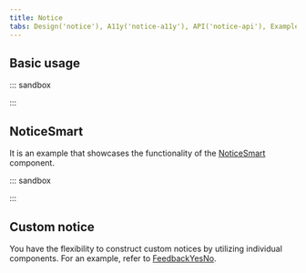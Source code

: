 ```yaml
---
title: Notice
tabs: Design('notice'), A11y('notice-a11y'), API('notice-api'), Example('notice-code'), Changelog('notice-changelog')
---
```


## Basic usage

::: sandbox

<script lang="tsx" src="examples/basic_usage.tsx"></script>

:::

## NoticeSmart

It is an example that showcases the functionality of the [NoticeSmart](/components/notice/notice-api#noticesmart) component.

::: sandbox

<script lang="tsx" src="examples/noticesmart.tsx"></script>

:::

## Custom notice

You have the flexibility to construct custom notices by utilizing individual components. For an example, refer to [FeedbackYesNo](/patterns/feedback-yes-no/feedback-yes-no-code).

